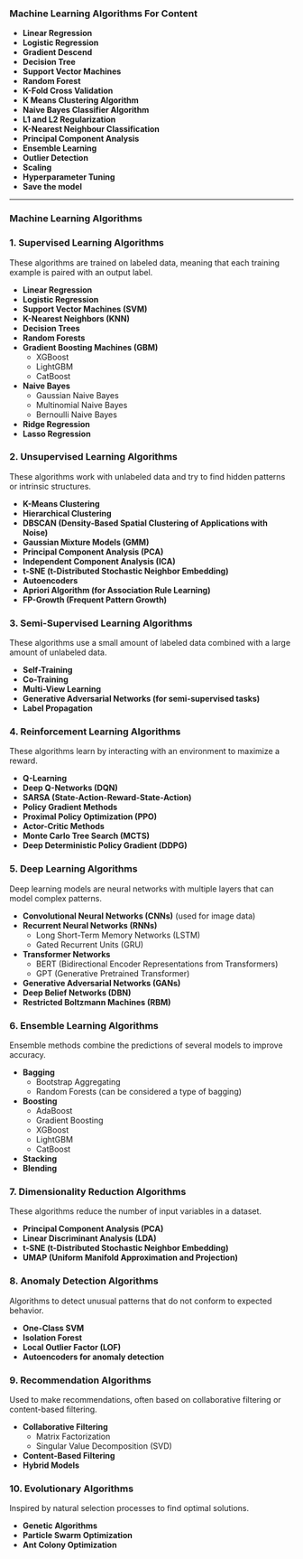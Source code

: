 ### Machine Learning Algorithms For Content

- **Linear Regression**
- **Logistic Regression**
- **Gradient Descend**
- **Decision Tree**
- **Support Vector Machines**
- **Random Forest**
- **K-Fold Cross Validation**
- **K Means Clustering Algorithm**
- **Naive Bayes Classifier Algorithm**
- **L1 and L2 Regularization**
- **K-Nearest Neighbour Classification**
- **Principal Component Analysis**
- **Ensemble Learning**
- **Outlier Detection**
- **Scaling**
- **Hyperparameter Tuning**
- **Save the model**

---

### Machine Learning Algorithms
### **1. Supervised Learning Algorithms**
These algorithms are trained on labeled data, meaning that each training example is paired with an output label.

- **Linear Regression**
- **Logistic Regression**
- **Support Vector Machines (SVM)**
- **K-Nearest Neighbors (KNN)**
- **Decision Trees**
- **Random Forests**
- **Gradient Boosting Machines (GBM)**
  - XGBoost
  - LightGBM
  - CatBoost
- **Naive Bayes**
  - Gaussian Naive Bayes
  - Multinomial Naive Bayes
  - Bernoulli Naive Bayes
- **Ridge Regression**
- **Lasso Regression**

### **2. Unsupervised Learning Algorithms**
These algorithms work with unlabeled data and try to find hidden patterns or intrinsic structures.

- **K-Means Clustering**
- **Hierarchical Clustering**
- **DBSCAN (Density-Based Spatial Clustering of Applications with Noise)**
- **Gaussian Mixture Models (GMM)**
- **Principal Component Analysis (PCA)**
- **Independent Component Analysis (ICA)**
- **t-SNE (t-Distributed Stochastic Neighbor Embedding)**
- **Autoencoders**
- **Apriori Algorithm (for Association Rule Learning)**
- **FP-Growth (Frequent Pattern Growth)**

### **3. Semi-Supervised Learning Algorithms**
These algorithms use a small amount of labeled data combined with a large amount of unlabeled data.

- **Self-Training**
- **Co-Training**
- **Multi-View Learning**
- **Generative Adversarial Networks (for semi-supervised tasks)**
- **Label Propagation**

### **4. Reinforcement Learning Algorithms**
These algorithms learn by interacting with an environment to maximize a reward.

- **Q-Learning**
- **Deep Q-Networks (DQN)**
- **SARSA (State-Action-Reward-State-Action)**
- **Policy Gradient Methods**
- **Proximal Policy Optimization (PPO)**
- **Actor-Critic Methods**
- **Monte Carlo Tree Search (MCTS)**
- **Deep Deterministic Policy Gradient (DDPG)**

### **5. Deep Learning Algorithms**
Deep learning models are neural networks with multiple layers that can model complex patterns.

- **Convolutional Neural Networks (CNNs)** (used for image data)
- **Recurrent Neural Networks (RNNs)**
  - Long Short-Term Memory Networks (LSTM)
  - Gated Recurrent Units (GRU)
- **Transformer Networks**
  - BERT (Bidirectional Encoder Representations from Transformers)
  - GPT (Generative Pretrained Transformer)
- **Generative Adversarial Networks (GANs)**
- **Deep Belief Networks (DBN)**
- **Restricted Boltzmann Machines (RBM)**

### **6. Ensemble Learning Algorithms**
Ensemble methods combine the predictions of several models to improve accuracy.

- **Bagging**
  - Bootstrap Aggregating
  - Random Forests (can be considered a type of bagging)
- **Boosting**
  - AdaBoost
  - Gradient Boosting
  - XGBoost
  - LightGBM
  - CatBoost
- **Stacking**
- **Blending**

### **7. Dimensionality Reduction Algorithms**
These algorithms reduce the number of input variables in a dataset.

- **Principal Component Analysis (PCA)**
- **Linear Discriminant Analysis (LDA)**
- **t-SNE (t-Distributed Stochastic Neighbor Embedding)**
- **UMAP (Uniform Manifold Approximation and Projection)**

### **8. Anomaly Detection Algorithms**
Algorithms to detect unusual patterns that do not conform to expected behavior.

- **One-Class SVM**
- **Isolation Forest**
- **Local Outlier Factor (LOF)**
- **Autoencoders for anomaly detection**

### **9. Recommendation Algorithms**
Used to make recommendations, often based on collaborative filtering or content-based filtering.

- **Collaborative Filtering**
  - Matrix Factorization
  - Singular Value Decomposition (SVD)
- **Content-Based Filtering**
- **Hybrid Models**

### **10. Evolutionary Algorithms**
Inspired by natural selection processes to find optimal solutions.

- **Genetic Algorithms**
- **Particle Swarm Optimization**
- **Ant Colony Optimization**
